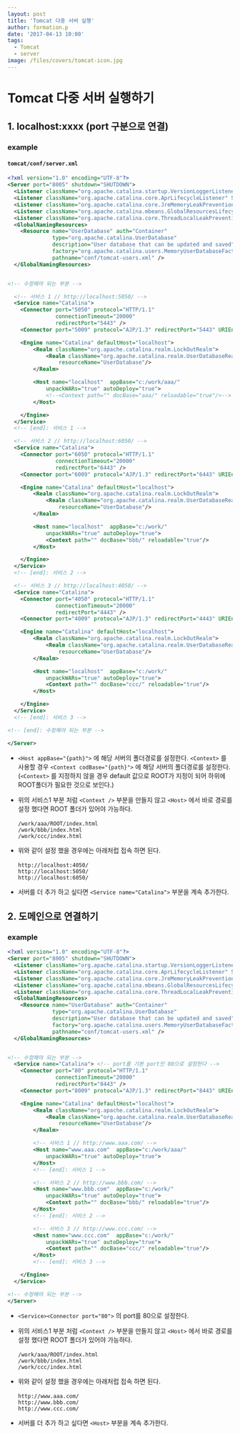 ```yaml
---
layout: post
title: 'Tomcat 다중 서버 실행'
author: formation.p
date: '2017-04-13 10:00'
tags:
  - Tomcat
  - server
image: /files/covers/tomcat-icon.jpg
---
```


# Tomcat 다중 서버 실행하기

## 1. localhost:xxxx (port 구분으로 연결)

### example

#### `tomcat/conf/server.xml`

```xml
<?xml version="1.0" encoding="UTF-8"?>
<Server port="8005" shutdown="SHUTDOWN">
  <Listener className="org.apache.catalina.startup.VersionLoggerListener" />
  <Listener className="org.apache.catalina.core.AprLifecycleListener" SSLEngine="on" />
  <Listener className="org.apache.catalina.core.JreMemoryLeakPreventionListener" />
  <Listener className="org.apache.catalina.mbeans.GlobalResourcesLifecycleListener" />
  <Listener className="org.apache.catalina.core.ThreadLocalLeakPreventionListener" />
  <GlobalNamingResources>
    <Resource name="UserDatabase" auth="Container"
              type="org.apache.catalina.UserDatabase"
              description="User database that can be updated and saved"
              factory="org.apache.catalina.users.MemoryUserDatabaseFactory"
              pathname="conf/tomcat-users.xml" />
  </GlobalNamingResources>


<!-- 수정해야 되는 부분 -->

  <!-- 서비스 1 // http://localhost:5050/ -->
  <Service name="Catalina">
    <Connector port="5050" protocol="HTTP/1.1"
               connectionTimeout="20000"
               redirectPort="5443" />
    <Connector port="5009" protocol="AJP/1.3" redirectPort="5443" URIEncoding="UTF-8"/>

    <Engine name="Catalina" defaultHost="localhost">
        <Realm className="org.apache.catalina.realm.LockOutRealm">
            <Realm className="org.apache.catalina.realm.UserDatabaseRealm"
                resourceName="UserDatabase"/>
        </Realm>

        <Host name="localhost"  appBase="c:/work/aaa/"
            unpackWARs="true" autoDeploy="true">
            <!--<Context path="" docBase="aaa/" reloadable="true"/>-->
        </Host>

    </Engine>
  </Service>
  <!-- [end]: 서비스 1 -->

  <!-- 서비스 2 // http://localhost:6050/ -->
  <Service name="Catalina">
    <Connector port="6050" protocol="HTTP/1.1"
               connectionTimeout="20000"
               redirectPort="6443" />
    <Connector port="6009" protocol="AJP/1.3" redirectPort="6443" URIEncoding="UTF-8"/>

    <Engine name="Catalina" defaultHost="localhost">
        <Realm className="org.apache.catalina.realm.LockOutRealm">
            <Realm className="org.apache.catalina.realm.UserDatabaseRealm"
                resourceName="UserDatabase"/>
        </Realm>

        <Host name="localhost"  appBase="c:/work/"
            unpackWARs="true" autoDeploy="true">
            <Context path="" docBase="bbb/" reloadable="true"/>
        </Host>

    </Engine>
  </Service>
  <!-- [end]: 서비스 2 -->

  <!-- 서비스 3 // http://localhost:4050/ -->
  <Service name="Catalina">
    <Connector port="4050" protocol="HTTP/1.1"
               connectionTimeout="20000"
               redirectPort="4443" />
    <Connector port="4009" protocol="AJP/1.3" redirectPort="4443" URIEncoding="UTF-8"/>

    <Engine name="Catalina" defaultHost="localhost">
        <Realm className="org.apache.catalina.realm.LockOutRealm">
            <Realm className="org.apache.catalina.realm.UserDatabaseRealm"
                resourceName="UserDatabase"/>
        </Realm>

        <Host name="localhost"  appBase="c:/work/"
            unpackWARs="true" autoDeploy="true">
            <Context path="" docBase="ccc/" reloadable="true"/>
        </Host>

    </Engine>
  </Service>
  <!-- [end]: 서비스 3 -->

<!-- [end]: 수정해야 되는 부분 -->

</Server>

```

* `<Host appBase="{path}">` 에 해당 서버의 폴더경로를 설정한다. `<Context>` 를 사용할 경우 `<Context codBase="{path}">` 에 해당 서버의 폴더경로를 설정한다.
(`<Context>` 를 지정하지 않을 경우 default 값으로 ROOT가 지정이 되어 하위에 ROOT폴더가 필요한 것으로 보인다.)

* 위의 서비스1 부분 처럼 `<Context />` 부분을 만들지 않고 `<Host>` 에서 바로 경로를 설정 했다면 ROOT 폴더가 있어야 가능하다. <br /><br />
`/work/aaa/ROOT/index.html` <br />
`/work/bbb/index.html` <br />
`/work/ccc/index.html` <br />

* 위와 같이 설정 했을 경우에는 아래처럽 접속 하면 된다. <br /><br />
`http://localhost:4050/` <br />
`http://localhost:5050/` <br />
`http://localhost:6050/` <br />

* 서버를 더 추가 하고 싶다면 `<Service name="Catalina">` 부분을 계속 추가한다.


## 2. 도메인으로 연결하기

### example

```xml
<?xml version="1.0" encoding="UTF-8"?>
<Server port="8005" shutdown="SHUTDOWN">
  <Listener className="org.apache.catalina.startup.VersionLoggerListener" />
  <Listener className="org.apache.catalina.core.AprLifecycleListener" SSLEngine="on" />
  <Listener className="org.apache.catalina.core.JreMemoryLeakPreventionListener" />
  <Listener className="org.apache.catalina.mbeans.GlobalResourcesLifecycleListener" />
  <Listener className="org.apache.catalina.core.ThreadLocalLeakPreventionListener" />
  <GlobalNamingResources>
    <Resource name="UserDatabase" auth="Container"
              type="org.apache.catalina.UserDatabase"
              description="User database that can be updated and saved"
              factory="org.apache.catalina.users.MemoryUserDatabaseFactory"
              pathname="conf/tomcat-users.xml" />
  </GlobalNamingResources>


<!-- 수정해야 되는 부분 -->
  <Service name="Catalina"> <!-- port를 기본 port인 80으로 설정한다 -->
    <Connector port="80" protocol="HTTP/1.1"
               connectionTimeout="20000"
               redirectPort="8443" />
    <Connector port="8009" protocol="AJP/1.3" redirectPort="8443" URIEncoding="UTF-8"/>

    <Engine name="Catalina" defaultHost="localhost">
        <Realm className="org.apache.catalina.realm.LockOutRealm">
            <Realm className="org.apache.catalina.realm.UserDatabaseRealm"
                resourceName="UserDatabase"/>
        </Realm>

        <!-- 서비스 1 // http://www.aaa.com/ -->
        <Host name="www.aaa.com"  appBase="c:/work/aaa/"
            unpackWARs="true" autoDeploy="true">
        </Host>
        <!-- [end]: 서비스 1 -->

        <!-- 서비스 2 // http://www.bbb.com/ -->
        <Host name="www.bbb.com"  appBase="c:/work/"
            unpackWARs="true" autoDeploy="true">
            <Context path="" docBase="bbb/" reloadable="true"/>
        </Host>
        <!-- [end]: 서비스 2 -->

        <!-- 서비스 3 // http://www.ccc.com/ -->
        <Host name="www.ccc.com"  appBase="c:/work/"
            unpackWARs="true" autoDeploy="true">
            <Context path="" docBase="ccc/" reloadable="true"/>
        </Host>
        <!-- [end]: 서비스 3 -->

    </Engine>
  </Service>

<!-- 수정해야 되는 부분 -->
</Server>
```

* `<Service><Connector port="80">` 의 port를 80으로 설정한다.

* 위의 서비스1 부분 처럼 `<Context />` 부분을 만들지 않고 `<Host>` 에서 바로 경로를 설정 했다면 ROOT 폴더가 있어야 가능하다. <br /><br />
`/work/aaa/ROOT/index.html` <br />
`/work/bbb/index.html` <br />
`/work/ccc/index.html`

* 위와 같이 설정 했을 경우에는 아래처럽 접속 하면 된다. <br /><br />
`http://www.aaa.com/` <br />
`http://www.bbb.com/` <br />
`http://www.ccc.com/` <br />

* 서버를 더 추가 하고 싶다면 `<Host>` 부분을 계속 추가한다.
